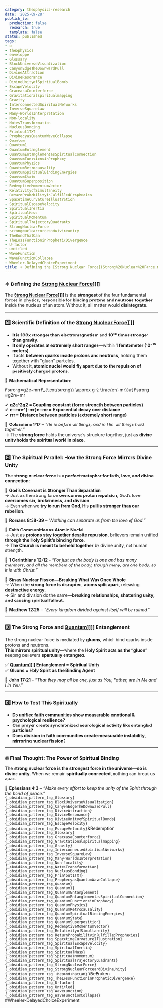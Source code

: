 ```yaml
---
category: theophysics-research
date: '2025-09-28'
publish_to:
  production: false
  research: true
  template: false
status: published
tags:
- o
- theophysics
- enveloppe
- Glossary
- BlockUniverseVisualization
- CanyonEdgeTheDownwardPull
- DivineAttraction
- DivineResonance
- DivineUnityofSpiritualBonds
- EscapeVelocity
- GraceasaCounterforce
- Gravitationalspiritualmapping
- Gravity
- InterconnectedSpiritualNetworks
- InverseSquareLaw
- Many-WorldsInterpretation
- Non-locality
- NotesTransformation
- NucleusBonding
- Printout1TXT
- ProphecyasQuantumWaveCollapse
- Quantum
- Quantum1
- QuantumEntanglement
- QuantumEntanglementasSpiritualConnection
- QuantumFunctionsinProphecy
- QuantumPhysics
- QuantumRetrocausality
- QuantumSpiritualBindingEnergies
- QuantumState
- QuantumSuperposition
- RedemptiveMomentumVector
- RelativityofSimultaneity
- ReturnProbabilityinFulfilledProphecies
- SpacetimeCurvatureIllustration
- SpiritualEscapeVelocity
- SpiritualInertia
- SpiritualMass
- SpiritualMomentum
- SpiritualTrajectoryQuadrants
- StrongNuclearForce
- StrongNuclearForceandDivineUnity
- TheBondThatCan
- TheLossFunctioninPropheticDivergence
- U-factor
- Untitled
- WaveFunction
- WaveFunctionCollapse
- Wheeler-DelayedChoiceExperiment
title: ⚛️ Defining the [Strong Nuclear Force](Strong%20Nuclear%20Force.md)]]]]
---
```

   
### **⚛️ Defining the [Strong Nuclear Force](../enveloppe/Strong%20Nuclear%20Force.md)]]]]**   
   
The **[Strong Nuclear Force](../enveloppe/Strong%20Nuclear%20Force.md)]]]]** is the **strongest** of the four fundamental forces in physics, responsible for **binding protons and neutrons together** inside the nucleus of an atom. Without it, all matter would **disintegrate**.   
   
   
---   
   
### **1️⃣ Scientific Definition of the [Strong Nuclear Force](../enveloppe/Strong%20Nuclear%20Force.md)]]]]**   
   
   
- **It is 100x stronger than electromagnetism** and **10³⁸ times stronger than gravity**.   
- **It only operates at extremely short ranges**—within **1 femtometer (10⁻¹⁵ meters)**.   
- It acts **between quarks inside protons and neutrons**, holding them together with "gluon" particles.   
- Without it, **atomic nuclei would fly apart due to the repulsion of positively charged protons**.   
   
🔬 **Mathematical Representation**:   
   
Fstrong≈g2e−mrrF_{\text{strong}} \approx g^2 \frac{e^{-mr}}{r}Fstrong​≈g2re−mr​   
   
✔ **g2g^2g2 = Coupling constant (force strength between particles)**     
✔ **e−mre^{-mr}e−mr = Exponential decay over distance**     
✔ **rrr = Distance between particles (extremely short range)**   
   
📖 **Colossians 1:17** – _“He is before all things, and in Him all things hold together.”_     
→ The **strong force** holds the universe’s structure together, just as **divine unity holds the spiritual world in place**.   
   
   
---   
   
### **2️⃣ The Spiritual Parallel: How the Strong Force Mirrors Divine Unity**   
   
The **strong nuclear force** is a **perfect metaphor for faith, love, and divine connection**:   
   
🔹 **God’s Covenant is Stronger Than Separation**     
→ Just as the strong force **overcomes proton repulsion**, God’s love **overcomes sin, brokenness, and division**.     
→ Even when we **try to run from God**, His **pull is stronger than our rebellion**.   
   
📖 **Romans 8:38-39** – _“Nothing can separate us from the love of God.”_   
   
🔹 **Faith Communities as Atomic Nuclei**     
→ Just as **protons stay together despite repulsion**, believers remain unified **through the Holy Spirit’s binding force**.     
→ **The Church is meant to be held together** by divine unity, not human strength.   
   
📖 **1 Corinthians 12:12** – _“For just as the body is one and has many members, and all the members of the body, though many, are one body, so it is with Christ.”_   
   
🔹 **Sin as Nuclear Fission—Breaking What Was Once Whole**     
→ When the **strong force is disrupted**, **atoms split apart**, releasing **destructive energy**.     
→ Sin and division do the same—**breaking relationships, shattering unity, and causing spiritual fallout**.   
   
📖 **Matthew 12:25** – _“Every kingdom divided against itself will be ruined.”_   
   
   
---   
   
### **3️⃣ The Strong Force and [Quantum](../enveloppe/Quantum.md)]]]] Entanglement**   
   
The strong nuclear force is mediated by **gluons**, which bind quarks inside protons and neutrons.     
**This mirrors spiritual unity**—where the **Holy Spirit acts as the “gluon”** keeping believers **spiritually entangled**.   
   
✅ **[Quantum](../enveloppe/Quantum.md)]]]] Entanglement = Spiritual Unity**     
✅ **Gluons = Holy Spirit as the Binding Agent**   
   
📖 **John 17:21** – _“That they may all be one, just as You, Father, are in Me and I in You.”_   
   
   
---   
   
### **4️⃣ How to Test This Spiritually**   
   
   
- **Do unified faith communities show measurable emotional & psychological resilience?**   
- **Can prayer create synchronized neurological activity like entangled particles?**   
- **Does division in faith communities create measurable instability, mirroring nuclear fission?**   
   
   
---   
   
### **🔥 Final Thought: The Power of Spiritual Binding**   
   
The **strong nuclear force is the strongest force in the universe**—**so is divine unity**. When we remain **spiritually connected**, nothing can break us apart.   
   
📖 **Ephesians 4:3** – _“Make every effort to keep the unity of the Spirit through the bond of peace.”_   
`{_obsidian_pattern_tag_Glossary}`   
`{_obsidian_pattern_tag_BlockUniverseVisualization}`   
`{_obsidian_pattern_tag_CanyonEdgeTheDownwardPull}`   
`{_obsidian_pattern_tag_DivineAttraction}`   
`{_obsidian_pattern_tag_DivineResonance}`   
`{_obsidian_pattern_tag_DivineUnityofSpiritualBonds}`   
`{_obsidian_pattern_tag_EscapeVelocity}`   
`{_obsidian_pattern_tag_EscapeVelocity}`&Redemption   
`{_obsidian_pattern_tag_Glossary}`   
`{_obsidian_pattern_tag_GraceasaCounterforce}`   
`{_obsidian_pattern_tag_Gravitationalspiritualmapping}`   
`{_obsidian_pattern_tag_Gravity}`   
`{_obsidian_pattern_tag_InterconnectedSpiritualNetworks}`   
`{_obsidian_pattern_tag_InverseSquareLaw}`   
`{_obsidian_pattern_tag_Many-WorldsInterpretation}`   
`{_obsidian_pattern_tag_Non-locality}`   
`{_obsidian_pattern_tag_NotesTransformation}`   
`{_obsidian_pattern_tag_NucleusBonding}`   
`{_obsidian_pattern_tag_Printout1TXT}`   
`{_obsidian_pattern_tag_ProphecyasQuantumWaveCollapse}`   
`{_obsidian_pattern_tag_Quantum}`   
`{_obsidian_pattern_tag_Quantum1}`   
`{_obsidian_pattern_tag_QuantumEntanglement}`   
`{_obsidian_pattern_tag_QuantumEntanglementasSpiritualConnection}`   
`{_obsidian_pattern_tag_QuantumFunctionsinProphecy}`   
`{_obsidian_pattern_tag_QuantumPhysics}`   
`{_obsidian_pattern_tag_QuantumRetrocausality}`   
`{_obsidian_pattern_tag_QuantumSpiritualBindingEnergies}`   
`{_obsidian_pattern_tag_QuantumState}`   
`{_obsidian_pattern_tag_QuantumSuperposition}`   
`{_obsidian_pattern_tag_RedemptiveMomentumVector}`   
`{_obsidian_pattern_tag_RelativityofSimultaneity}`   
`{_obsidian_pattern_tag_ReturnProbabilityinFulfilledProphecies}`   
`{_obsidian_pattern_tag_SpacetimeCurvatureIllustration}`   
`{_obsidian_pattern_tag_SpiritualEscapeVelocity}`   
`{_obsidian_pattern_tag_SpiritualInertia}`   
`{_obsidian_pattern_tag_SpiritualMass}`   
`{_obsidian_pattern_tag_SpiritualMomentum}`   
`{_obsidian_pattern_tag_SpiritualTrajectoryQuadrants}`   
`{_obsidian_pattern_tag_StrongNuclearForce}`   
`{_obsidian_pattern_tag_StrongNuclearForceandDivineUnity}`   
`{_obsidian_pattern_tag_TheBondThatCan}`'tBeBroken   
`{_obsidian_pattern_tag_TheLossFunctioninPropheticDivergence}`   
`{_obsidian_pattern_tag_U-factor}`   
`{_obsidian_pattern_tag_Untitled}`   
`{_obsidian_pattern_tag_WaveFunction}`   
`{_obsidian_pattern_tag_WaveFunctionCollapse}`   
#Wheeler-DelayedChoiceExperiment